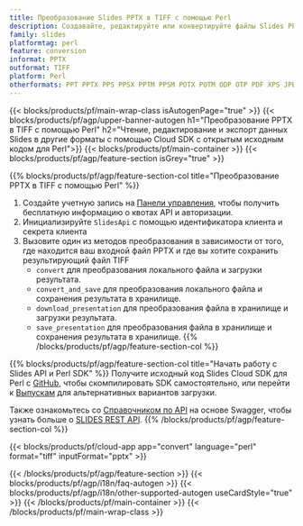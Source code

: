 ```yaml
---
title: Преобразование Slides PPTX в TIFF с помощью Perl
description: Создавайте, редактируйте или конвертируйте файлы Slides PPTX в TIFF с помощью REST API и Perl SDK с открытым исходным кодом
family: slides
platformtag: perl
feature: conversion
informat: PPTX
outformat: TIFF
platform: Perl
otherformats: PPT PPTX PPS PPSX PPTM PPSM POTX POTM ODP OTP PDF XPS JPEG PNG BMP SVG HTML SWF HTML5 GIF XAML XML MD MPEG4
---
```


{{< blocks/products/pf/main-wrap-class isAutogenPage="true" >}}
{{< blocks/products/pf/agp/upper-banner-autogen h1="Преобразование PPTX в TIFF с помощью Perl" h2="Чтение, редактирование и экспорт данных Slides в другие форматы с помощью Cloud SDK с открытым исходным кодом для Perl">}}
{{< blocks/products/pf/main-container >}}
{{< blocks/products/pf/agp/feature-section isGrey="true" >}}

{{% blocks/products/pf/agp/feature-section-col title="Преобразование PPTX в TIFF с помощью Perl" %}}
1. Создайте учетную запись на <a href="https://dashboard.aspose.cloud/">Панели управления</a>, чтобы получить бесплатную информацию о квотах API и авторизации.
1. Инициализируйте ```SlidesApi``` с помощью идентификатора клиента и секрета клиента
1. Вызовите один из методов преобразования в зависимости от того, где находится ваш входной файл PPTX и где вы хотите сохранить результирующий файл TIFF
    - ```convert``` для преобразования локального файла и загрузки результата.
    - ```convert_and_save``` для преобразования локального файла и сохранения результата в хранилище.
    - ```download_presentation``` для преобразования файла в хранилище и загрузки результата.
    - ```save_presentation``` для преобразования файла в хранилище и сохранения результата в хранилище.
{{% /blocks/products/pf/agp/feature-section-col %}}

{{% blocks/products/pf/agp/feature-section-col title="Начать работу с Slides API и Perl SDK" %}}
Получите исходный код Slides Cloud SDK для Perl с [GitHub](https://github.com/aspose-slides-cloud/aspose-slides-cloud-perl), чтобы скомпилировать SDK самостоятельно, или перейти к [Выпускам](https://releases.aspose.cloud/) для альтернативных вариантов загрузки.

Также ознакомьтесь со [Справочником по API](https://apireference.aspose.cloud/slides/) на основе Swagger, чтобы узнать больше о [SLIDES REST API](https://products.aspose.cloud/slides/curl/).
{{% /blocks/products/pf/agp/feature-section-col %}}

{{< blocks/products/pf/cloud-app app="convert" language="perl" format="tiff" inputFormat="pptx" >}}

{{< /blocks/products/pf/agp/feature-section >}}
{{< blocks/products/pf/agp/i18n/faq-autogen >}}
{{< blocks/products/pf/agp/i18n/other-supported-autogen useCardStyle="true" >}}
{{< /blocks/products/pf/main-container >}}
{{< /blocks/products/pf/main-wrap-class >}}